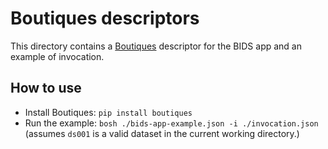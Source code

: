 # Boutiques descriptors

This directory contains a
[Boutiques](https://github.com/boutiques/boutiques) descriptor for the
BIDS app and an example of invocation.

## How to use

* Install Boutiques: `pip install boutiques`
* Run the example: `bosh ./bids-app-example.json -i ./invocation.json`
  (assumes `ds001` is a valid dataset in the current working
  directory.)